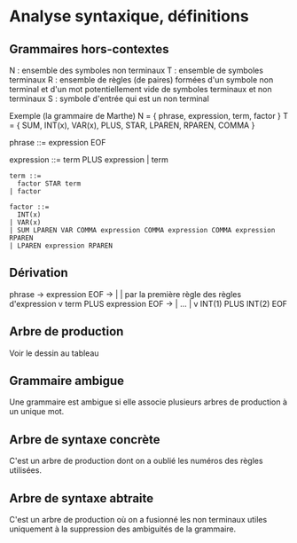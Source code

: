 # Analyse syntaxique, définitions

## Grammaires hors-contextes

N : ensemble des symboles non terminaux
T : ensemble de symboles terminaux
R : ensemble de règles (de paires) formées d'un symbole non terminal et
    d'un mot potentiellement vide de symboles terminaux et non terminaux
S : symbole d'entrée qui est un non terminal

Exemple (la grammaire de Marthe)
N = { phrase, expression, term, factor }
T = { SUM, INT(x), VAR(x), PLUS, STAR, LPAREN, RPAREN, COMMA }

phrase ::= expression EOF

expression ::= term PLUS expression
    | term

    term ::=
      factor STAR term
    | factor

    factor ::=
      INT(x)
    | VAR(x)
    | SUM LPAREN VAR COMMA expression COMMA expression COMMA expression RPAREN
    | LPAREN expression RPAREN

## Dérivation

phrase                       ->
expression               EOF ->
    |
    | par la première règle des règles d'expression
    v
term PLUS expression     EOF ->
    |
   ...
    |
    v
INT(1) PLUS INT(2) EOF

## Arbre de production

Voir le dessin au tableau

## Grammaire ambigue

Une grammaire est ambigue si elle associe plusieurs arbres de
production à un unique mot.

## Arbre de syntaxe concrète

C'est un arbre de production dont on a oublié les numéros
des règles utilisées.

## Arbre de syntaxe abtraite

C'est un arbre de production où on a fusionné les non terminaux utiles
uniquement à la suppression des ambiguités de la grammaire.



